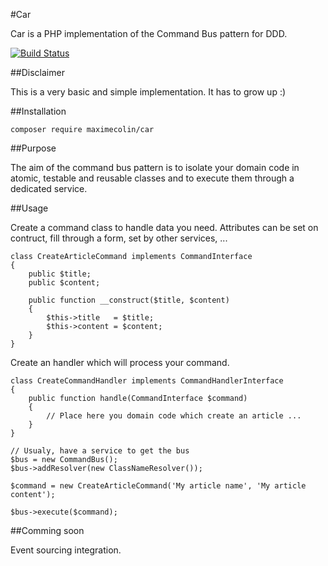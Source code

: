 #Car

Car is a PHP implementation of the Command Bus pattern for DDD.

[![Build Status](https://travis-ci.org/maximecolin/car.svg)](https://travis-ci.org/maximecolin/car)

##Disclaimer

This is a very basic and simple implementation. It has to grow up :)

##Installation

```
composer require maximecolin/car
```

##Purpose

The aim of the command bus pattern is to isolate your domain code in atomic, testable and reusable classes and to execute them through a dedicated service.

##Usage

Create a command class to handle data you need. Attributes can be set on contruct, fill through a form, set by other services, ...

```
class CreateArticleCommand implements CommandInterface
{
	public $title;
	public $content;
	
	public function __construct($title, $content)
	{
		$this->title   = $title;
		$this->content = $content;
	}
}
```

Create an handler which will process your command.

```
class CreateCommandHandler implements CommandHandlerInterface
{
	public function handle(CommandInterface $command)
	{
		// Place here you domain code which create an article ...
	}
}
```



```
// Usualy, have a service to get the bus
$bus = new CommandBus();
$bus->addResolver(new ClassNameResolver());

$command = new CreateArticleCommand('My article name', 'My article content');

$bus->execute($command);
```

##Comming soon

Event sourcing integration.


